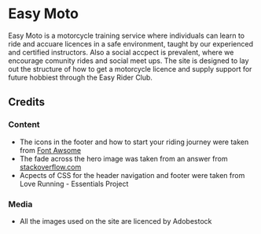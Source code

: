 # Easy Moto

Easy Moto is a motorcycle training service where individuals can learn to ride and accuare licences in a safe environment, taught by our experienced and certified instructors. Also a social accpect is prevalent, where we encourage comunity rides and social meet ups. The site is designed to lay out the structure of how to get a motorcycle licence and supply support for future hobbiest through the Easy Rider Club.

## Credits

### Content

- The icons in the footer and how to start your riding journey were taken from [Font Awsome](https://fontawesome.com/)
- The fade across the hero image was taken from an answer from [stackoverflow.com](https://stackoverflow.com/questions/22666063/how-to-fade-the-edge-of-a-div-with-just-css)
- Acpects of CSS for the header navigation and footer were taken from Love Running - Essentials Project

### Media

- All the images used on the site are licenced by Adobestock